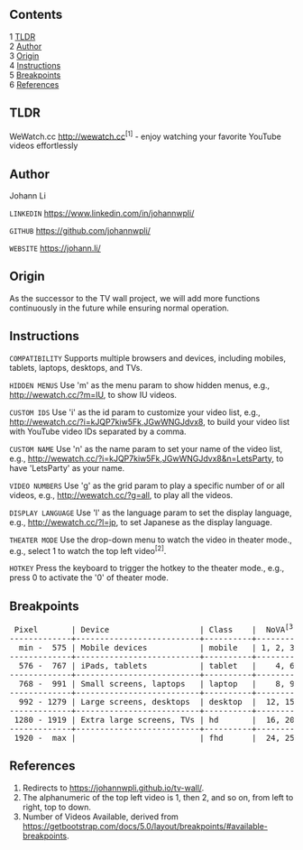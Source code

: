 Contents
---
1	[TLDR](#tldr)  
2	[Author](#author)  
3	[Origin](#origin)  
4	[Instructions](#instructions)  
5	[Breakpoints](#breakpoints)  
6	[References](#references)  


TLDR
---
WeWatch.cc http://wewatch.cc<sup>[1]</sup> - enjoy watching your favorite YouTube videos effortlessly


Author
---
Johann Li

`LINKEDIN` https://www.linkedin.com/in/johannwpli/

`GITHUB` https://github.com/johannwpli/

`WEBSITE` https://johann.li/


Origin
---
As the successor to the TV wall project, we will add more functions continuously in the future while ensuring normal operation.


Instructions
---
`COMPATIBILITY` Supports multiple browsers and devices, including mobiles, tablets, laptops, desktops, and TVs.

`HIDDEN MENUS` Use 'm' as the menu param to show hidden menus, e.g., http://wewatch.cc/?m=IU, to show IU videos.

`CUSTOM IDS` Use 'i' as the id param to customize your video list, e.g., http://wewatch.cc/?i=kJQP7kiw5Fk,JGwWNGJdvx8, to build your video list with YouTube video IDs separated by a comma.

`CUSTOM NAME` Use 'n' as the name param to set your name of the video list, e.g., http://wewatch.cc/?i=kJQP7kiw5Fk,JGwWNGJdvx8&n=LetsParty, to have 'LetsParty' as your name.

`VIDEO NUMBERS` Use 'g' as the grid param to play a specific number of or all videos, e.g., http://wewatch.cc/?g=all, to play all the videos.

`DISPLAY LANGUAGE` Use 'l' as the language param to set the display language, e.g., http://wewatch.cc/?l=jp, to set Japanese as the display language.

`THEATER MODE` Use the drop-down menu to watch the video in theater mode., e.g., select 1 to watch the top left video<sup>[2]</sup>.

`HOTKEY` Press the keyboard to trigger the hotkey to the theater mode., e.g., press 0 to activate the '0' of theater mode.


Breakpoints
---  
<pre>
 Pixel       | Device                   | Class    |  NoVA<sup>[3]</sup> | Default
-------------+--------------------------+----------+---------+---------
  min -  575 | Mobile devices           | mobile   | 1, 2, 3 |       3
-------------+--------------------------+----------+---------+---------
  576 -  767 | iPads, tablets           | tablet   |    4, 6 |       6
-------------+--------------------------+----------+---------+---------
  768 -  991 | Small screens, laptops   | laptop   |    8, 9 |       9
-------------+--------------------------+----------+---------+---------
  992 - 1279 | Large screens, desktops  | desktop  |  12, 15 |      12
-------------+--------------------------+----------+---------+---------
 1280 - 1919 | Extra large screens, TVs | hd       |  16, 20 |      15
-------------+--------------------------+----------+---------+---------
 1920 -  max |                          | fhd      |  24, 25 |      16
</pre>


References
---
1. Redirects to https://johannwpli.github.io/tv-wall/.  
2. The alphanumeric of the top left video is 1, then 2, and so on, from left to right, top to down.  
3. Number of Videos Available, derived from https://getbootstrap.com/docs/5.0/layout/breakpoints/#available-breakpoints.